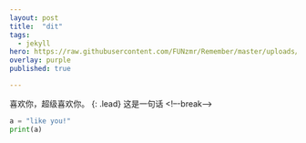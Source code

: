 ```yaml
---
layout: post
title:  "dit"
tags:
  - jekyll
hero: https://raw.githubusercontent.com/FUNzmr/Remember/master/uploads/zmr1569464182809.jpg
overlay: purple
published: true

---
```

喜欢你，超级喜欢你。
{: .lead}
这是一句话
<!–-break-–>

~~~python
a = "like you!"
print(a)
~~~

